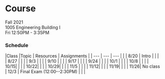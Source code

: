 # Course

Fall 2021  
1005  Engineering Building I  
Fri 12:50PM - 3:35PM  

### Schedule

|Class |Topic  | Resources | Assignments |
| ---  | ---   |  ---      |             |
| 8/20 | Intro |
|      |
| 8/27 |
|      |
| 9/3  |
|      |
| 9/10 |
|      |
| 9/17 |
|      |
| 9/24 |
|      |
| 10/1 |
|      |
| 10/8 |
|      |
| 10/15|
|      |
| 10/22|
|      |
| 10/29|
|      |
| 11/5 |
|      |
| 11/12|
|      |
| 11/19|
|      |
| 11/26| No class
| 12/3 | Final Exam (12:00--2:30PM)  | |  |